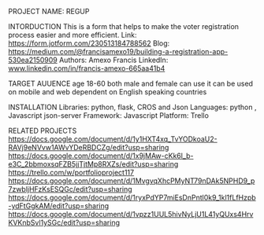 PROJECT NAME: REGUP

INTORDUCTION
This is a form that helps to make the voter registration process easier and more efficient.
Link: https://form.jotform.com/230513184788562
Blog: https://medium.com/@francisamexo19/building-a-registration-app-530ea2150909
Authors: Amexo Francis
LinkedIn: www.linkedin.com/in/francis-amexo-665aa41b4

TARGET AUUENCE
age 18-60
both male and female can use it
can be used on mobile and web
dependent on English speaking countries

INSTALLATION
Libraries: python, flask, CROS and Json Languages: python , Javascript json-server Framework: Javascript Platform: Trello

RELATED PROJECTS
https://docs.google.com/document/d/1y1HXT4xq_TvYODkoaU2-RAVj9eNVvw1AWvYDeRBDCZg/edit?usp=sharing
https://docs.google.com/document/d/1x9jMAw-cKk6l_b-e3C_2bbmoxsqFZB5jjTjtMp8RXZs/edit?usp=sharing
https://trello.com/w/portfolioproject117
https://docs.google.com/document/d/1MvgvqXhcPMyNT79nDAk5NPHD9_p7zwbljHFzKsESQGc/edit?usp=sharing
https://docs.google.com/document/d/1ryxPdYP7miEsDnPntl0k9_1kl1fLfHzpb-ydFtGgkAM/edit?usp=sharing
https://docs.google.com/document/d/1vpzz1UUL5hivNyLjU1L41yQUxs4HrvKVKnbSvl1ySGc/edit?usp=sharing
